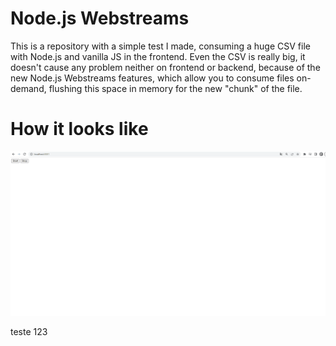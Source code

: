 # Node.js Webstreams

This is a repository with a simple test I made, consuming a huge CSV file with Node.js and vanilla JS in the frontend. Even the CSV is really big, it doesn't cause any problem neither on frontend or backend, because of the new Node.js Webstreams features, which allow you to consume files on-demand, flushing this space in memory for the new "chunk" of the file.

# How it looks like

![](https://github.com/ArthurWerle/nodejs-webstreams/blob/master/webstreams.gif)

teste 123